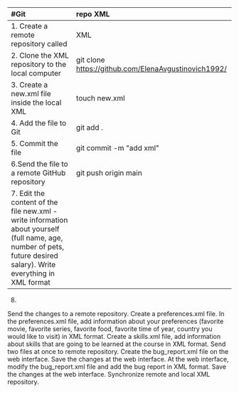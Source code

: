 
 #Git                                                                                                                                                               | repo XML |
:-------------------------------------------------------------------------------------------------------------------------------------------------------------------|:------------------------
| 1. Create a remote repository called                                                                                                                               | XML |
| 2. Clone the XML repository to the local computer                                                                                                                  | git clone https://github.com/ElenaAvgustinovich1992/ |
| 3. Create a new.xml file inside the local XML                                                                                                                      | touch new.xml |
| 4. Add the file to Git                                                                                                                                             | git add .  |
| 5. Commit the file                                                                                                                                                 | git commit -m "add xml" |
| 6.Send the file to a remote GitHub repository                                                                                                                      | git push origin main |
| 7. Edit the content of the file new.xml - write information about yourself (full name, age, number of pets, future desired salary). Write everything in XML format |                              |

8. 











Send the changes to a remote repository.
Create a preferences.xml file.
In the preferences.xml file, add information about your preferences (favorite movie, favorite series, favorite food, favorite time of year, country you would like to visit) in XML format.
Create a skills.xml file, add information about skills that are going to be learned at the course in XML format.
Send two files at once to remote repository.
Create the bug_report.xml file on the web interface.
Save the changes at the web interface.
At the web interface, modify the bug_report.xml file and add the bug report in XML format.
Save the changes at the web interface.
Synchronize remote and local XML repository.